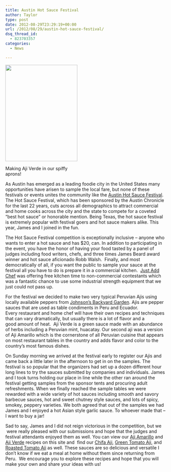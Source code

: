 ```yaml
---
title: Austin Hot Sauce Festival
author: Taylor
type: post
date: 2012-08-29T23:29:19+00:00
url: /2012/08/29/austin-hot-sauce-festival/
dsq_thread_id:
  - 823703357
categories:
  - News

---
```

<div id="attachment_1486" style="width: 235px" class="wp-caption alignright">
  <a href="{{% mediaroot %}}uploads/2012/08/P8251329-001.jpg" rel="lightbox[1483]"><img class="size-medium wp-image-1486" title="Aji Verde" src="{{% mediaroot %}}uploads/2012/08/P8251329-001-225x300.jpg" alt="" width="225" height="300" srcset="{{% mediaroot %}}uploads/2012/08/P8251329-001-225x300.jpg 225w, {{% mediaroot %}}uploads/2012/08/P8251329-001.jpg 600w" sizes="(max-width: 225px) 100vw, 225px" /></a>
  
  <p class="wp-caption-text">
    Making Aji Verde in our spiffy aprons!
  </p>
</div>

As Austin has emerged as a leading foodie city in the United States many opportunities have arisen to sample the local fare, but none of these festivals or events unites the community like the <a title="Austin Hot Sauce Festival" href="http://www.austinchronicle.com/Market/HotSauce/" target="_blank">Austin Hot Sauce Festival</a>. The Hot Sauce Festival, which has been sponsored by the Austin Chronicle for the last 22 years, cuts across all demographics to attract commercial and home cooks across the city and the state to compete for a coveted &#8220;best hot sauce&#8221; or honorable mention. Being Texas, the hot sauce festival is extremely popular with festival goers and hot sauce makers alike. This year, James and I joined in the fun.

The Hot Sauce Festival competition is exceptionally inclusive &#8211; anyone who wants to enter a hot sauce and has $20, can. In addition to participating in the event, you have the honor of having your food tasted by a panel of judges including food writers, chefs, and three times James Beard award winner and hot sauce aficionado Robb Walsh.  Finally, and most democratically of all, if you want the public to sample your sauce at the festival all you have to do is prepare it in a commercial kitchen.  <a title="Just Add Chef" href="http://www.justaddchef.com/" target="_blank">Just Add Chef</a> was offering free kitchen time to non-commercial contestants which was a fantastic chance to use some industrial strength equipment that we just could not pass up.

For the festival we decided to make two very typical Peruvian Ajis using locally available peppers from <a title="JBG Organic" href="http://www.jbgorganic.com/" target="_blank">Johnson&#8217;s Backyard Garden</a>. Ajis are pepper sauces that are used as table condiments in Peru and Ecuador. Every restaurant and home chef will have their own recipes and techniques that can vary dramatically, but usually there is a lot of flavor and a good amount of heat.  Aji Verde is a green sauce made with an abundance of herbs including a Peruvian mint, huacatay. Our second aji was a version of Aji Amarillo which is the cornerstone of all Peruvian cuisine that appears on most restaurant tables in the country and adds flavor and color to the country&#8217;s most famous dishes.

On Sunday morning we arrived at the festival early to register our Ajis and came back a little later in the afternoon to get in on the samples. The festival is so popular that the organizers had set up a dozen different hour long lines to try the sauces submitted by companies and individuals. James and I took turns holding our place in line while the other ran around the festival getting samples from the sponsor tents and procuring adult refreshments. When we finally reached the sample tables we were rewarded with a wide variety of hot sauces including smooth and savory barbecue sauces, hot and sweet chutney style sauces, and lots of spicy, smokey, peppery varieties. We both agreed that out of the samples we had James and I enjoyed a hot Asian style garlic sauce. To whoever made that &#8211; I want to buy a jar!

Sad to say, James and I did not reign victorious in the competition, but we  were really pleased with our submissions and hope that the judges and festival attendants enjoyed them as well. You can view our [Aji Amarillo][1] and [Aji Verde][2] recipes on this site and  find our [Chifa Aji][3], [Green Tomato Aji][4], and [Roasted Tomato Aji][5] as well. These sauces are so delicious and versatile I don&#8217;t know if we eat a meal at home without them since returning from Peru.  We encourage you to explore these recipes and hope that you will make your own and share your ideas with us!

 [1]: http://kitchen.coseppi.com/2012/08/aji-amarillo-2/ "Aji Amarillo"
 [2]: http://kitchen.coseppi.com/2012/08/aji-verde/ "Aji Verde"
 [3]: http://kitchen.coseppi.com/2012/03/chifa-style-aji/ "Chifa Style Ají"
 [4]: http://kitchen.coseppi.com/2012/05/green-tomato-aji-salsa/ "Green Tomato Ají (salsa)"
 [5]: http://kitchen.coseppi.com/2012/05/veggie-mac-cassarole/ "Veggie Mac Cassarole"
